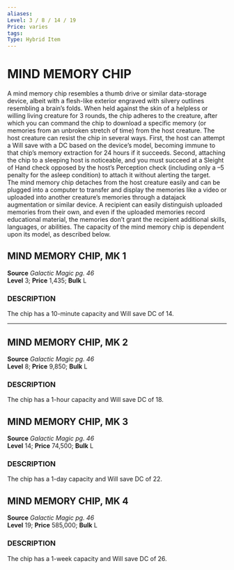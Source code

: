 ```yaml
---
aliases: 
Level: 3 / 8 / 14 / 19 
Price: varies 
tags: 
Type: Hybrid Item
---
```

# MIND MEMORY CHIP
A mind memory chip resembles a thumb drive or similar data-storage device, albeit with a flesh-like exterior engraved with silvery outlines resembling a brain’s folds. When held against the skin of a helpless or willing living creature for 3 rounds, the chip adheres to the creature, after which you can command the chip to download a specific memory (or memories from an unbroken stretch of time) from the host creature. The host creature can resist the chip in several ways. First, the host can attempt a Will save with a DC based on the device’s model, becoming immune to that chip’s memory extraction for 24 hours if it succeeds. Second, attaching the chip to a sleeping host is noticeable, and you must succeed at a Sleight of Hand check opposed by the host’s Perception check (including only a –5 penalty for the asleep condition) to attach it without alerting the target.  
The mind memory chip detaches from the host creature easily and can be plugged into a computer to transfer and display the memories like a video or uploaded into another creature’s memories through a datajack augmentation or similar device. A recipient can easily distinguish uploaded memories from their own, and even if the uploaded memories record educational material, the memories don’t grant the recipient additional skills, languages, or abilities. The capacity of the mind memory chip is dependent upon its model, as described below.  

## MIND MEMORY CHIP, MK 1

**Source** _Galactic Magic pg. 46_  
**Level** 3; **Price** 1,435; **Bulk** L

### DESCRIPTION

The chip has a 10-minute capacity and Will save DC of 14.

---

## MIND MEMORY CHIP, MK 2

**Source** _Galactic Magic pg. 46_  
**Level** 8; **Price** 9,850; **Bulk** L

### DESCRIPTION

The chip has a 1-hour capacity and Will save DC of 18.

## MIND MEMORY CHIP, MK 3

**Source** _Galactic Magic pg. 46_  
**Level** 14; **Price** 74,500; **Bulk** L

### DESCRIPTION

The chip has a 1-day capacity and Will save DC of 22.

## MIND MEMORY CHIP, MK 4

**Source** _Galactic Magic pg. 46_  
**Level** 19; **Price** 585,000; **Bulk** L

### DESCRIPTION

The chip has a 1-week capacity and Will save DC of 26.